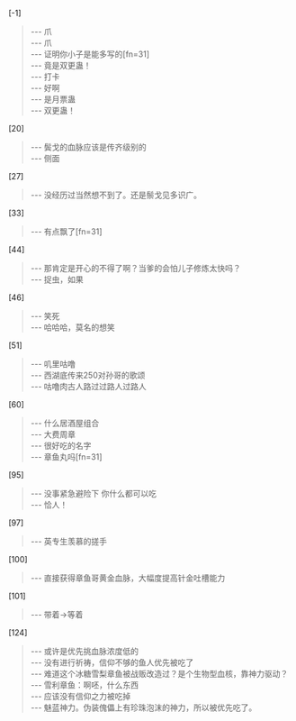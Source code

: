 
[-1] 
>--- 爪<br>
>--- 爪<br>
>--- 证明你小子是能多写的[fn=31]<br>
>--- 竟是双更蛊！<br>
>--- 打卡<br>
>--- 好啊<br>
>--- 是月票蛊<br>
>--- 双更蛊！<br>

[20] 
>--- 鬓戈的血脉应该是传齐级别的<br>
>--- 侧面<br>

[27] 
>--- 没经历过当然想不到了。还是鬃戈见多识广。<br>

[33] 
>--- 有点飘了[fn=31]<br>

[44] 
>--- 那肯定是开心的不得了啊？当爹的会怕儿子修炼太快吗？<br>
>--- 捉虫，如果<br>

[46] 
>--- 笑死<br>
>--- 哈哈哈，莫名的想笑<br>

[51] 
>--- 叽里咕噜<br>
>--- 西湖底传来250对孙哥的歌颂<br>
>--- 咕噜肉古人路过过路人过路人<br>

[60] 
>--- 什么居酒屋组合<br>
>--- 大费周章<br>
>--- 很好吃的名字<br>
>--- 章鱼丸吗[fn=31]<br>

[95] 
>--- 没事紧急避险下 你什么都可以吃<br>
>--- 恰人！<br>

[97] 
>--- 英专生羡慕的搓手<br>

[100] 
>--- 直接获得章鱼哥黄金血脉，大幅度提高针金吐槽能力<br>

[101] 
>--- 带着->等着<br>

[124] 
>--- 或许是优先挑血脉浓度低的<br>
>--- 没有进行祈祷，信仰不够的鱼人优先被吃了<br>
>--- 难道这个冰糖雪梨章鱼被战贩改造过？是个生物型血核，靠神力驱动？<br>
>--- 雪利章鱼：啊呸，什么东西<br>
>--- 应该没有信仰之力被吃掉<br>
>--- 魅蓝神力。伪装傀儡上有珍珠泡沫的神力，所以被优先吃了。<br>
